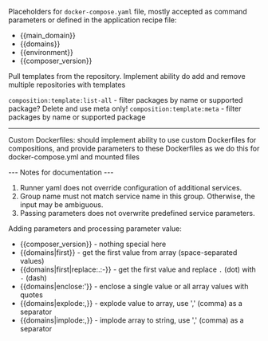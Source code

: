 Placeholders for `docker-compose.yaml` file, mostly accepted as command parameters or defined in the application recipe file:

- {{main_domain}}
- {{domains}}
- {{environment}}
- {{composer_version}}

Pull templates from the repository. Implement ability do add and remove multiple repositories with templates

`composition:template:list-all` - filter packages by name or supported package? Delete and use meta only!
`composition:template:meta` - filter packages by name or supported package

-----

Custom Dockerfiles: should implement ability to use custom Dockerfiles for compositions, and provide parameters to these
Dockerfiles as we do this for docker-compose.yml and mounted files


--- Notes for documentation ---

1. Runner yaml does not override configuration of additional services.
2. Group name must not match service name in this group. Otherwise, the input may be ambiguous.
3. Passing parameters does not overwrite predefined service parameters.

Adding parameters and processing parameter value:

- {{composer_version}} - nothing special here
- {{domains|first}} - get the first value from array (space-separated values)
- {{domains|first|replace:.:-}} - get the first value and replace `.` (dot) with `-` (dash)
- {{domains|enclose:'}} - enclose a single value or all array values with quotes
- {{domains|explode:,}} - explode value to array, use ',' (comma) as a separator
- {{domains|implode:,}} - implode array to string, use ',' (comma) as a separator